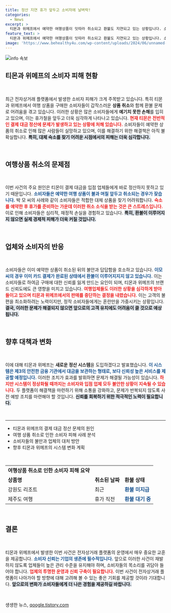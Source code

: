 ```yaml
---
title: 정산 지연 휴가 앞두고 소비자에 날벼락!
categories:
  - News
excerpt: >
  티몬과 위메프에서 예약한 여행상품이 잇따라 취소되고 환불도 지연되고 있는 상황입니다. 소비자들은 휴가가 날아간 데다 결제한 금액도 돌려받지 못해 불안에 떨고 있습니다. 새로운 정산 시스템 도입이 예정돼 있지만, 언제 정상화될지에 대한 예측은 여전히 불확실합니다.
feature_text: >
  티몬과 위메프에서 예약한 여행상품이 잇따라 취소되고 환불도 지연되고 있는 상황입니다. 소비자들은 휴가가 날아간 데다 결제한 금액도 돌려받지 못해 불안에 떨고 있습니다. 새로운 정산 시스템 도입이 예정돼 있지만, 언제 정상화될지에 대한 예측은 여전히 불확실합니다.
image: 'https://www.behealthy4u.com/wp-content/uploads/2024/06/unnamed-file.png'
---
```


<p><img src="https://www.behealthy4u.com/wp-content/uploads/2024/06/unnamed-file.png" alt="info 속보" /></p>

<h2 data-ke-size="size26">티몬과 위메프의 소비자 피해 현황</h2>

<p data-ke-size="size16">&nbsp;</p>

<p>최근 전자상거래 플랫폼에서 발생한 소비자 피해가 크게 주목받고 있습니다. 특히 티몬과 위메프에서 여행 상품을 구매한 소비자들이 갑작스러운 <strong>상품 취소</strong>와 함께 환불 문제로 어려움을 겪고 있습니다. 이러한 상황은 많은 소비자들에게 <strong>예기치 못한 손해</strong>를 입히고 있으며, 이는 휴가철을 앞두고 더욱 심각하게 나타나고 있습니다. <b><span style="color: #ee2323;">현재 티몬은 전반적인 결제 대금 정산에 문제가 발생하고 있는 상황에 처해 있습니다.</span></b> 소비자들이 예약한 상품의 취소로 인해 많은 사람들이 실망하고 있으며, 이를 해결하기 위한 해결책은 아직 불확실합니다. <b><span style="background-color: #21538527;">특히, 대체 숙소를 찾기 어려운 시점에서의 피해는 더욱 심각합니다.</span></b></p>

<p data-ke-size="size16">&nbsp;</p>

<h2 data-ke-size="size26">여행상품 취소의 문제점</h2>

<p data-ke-size="size16">&nbsp;</p>

<p>이번 사건의 주요 원인은 티몬이 결제 대금을 입점 업체들에게 바로 정산하지 못하고 있기 때문입니다. <b><span style="color: #1a5490;">소비자들은 예약한 여행 상품이 불과 며칠 앞두고 취소되는 경우가 잦습니다.</span></b> 박 모 씨의 사례와 같이 소비자들은 적합한 대체 상품을 찾기 어려워합니다. <b><span style="color: #ee2323;">숙소를 예약한 후 휴가를 준비하는 가운데 이러한 취소 소식을 받는 것은 큰 스트레스입니다.</span></b> 이로 인해 소비자들은 심리적, 재정적 손실을 경험하고 있습니다. <b><span style="background-color: #21538527;">특히, 환불이 이루어지지 않으면 실제 경제적 피해가 더욱 커질 것입니다.</span></b></p>

<p data-ke-size="size16">&nbsp;</p>

<h2 data-ke-size="size26">업체와 소비자의 반응</h2>

<p data-ke-size="size16">&nbsp;</p>

<p>소비자들은 이미 예약한 상품이 취소된 뒤의 불안과 답답함을 호소하고 있습니다. <b><span style="color: #1a5490;">이모 씨의 경우 이미 카드 결제가 완료된 상태에서 환불이 이루어지지지 않고 있습니다.</span></b> 이는 소비자들로 하여금 구매에 대한 신뢰를 잃게 만드는 요인이 되며, 티몬과 위메프의 브랜드 신뢰도에도 큰 영향을 미치고 있습니다. <b><span style="color: #ee2323;">여행업체들도 이러한 상황을 심각하게 받아들이고 있으며 티몬과 위메프에서의 판매를 중단하는 결정을 내렸습니다.</span></b> 이는 고객의 불편을 최소화하려는 노력이지만, 정작 소비자들에게는 혼란만을 가중시키는 상황입니다. <b><span style="background-color: #21538527;">결국, 이러한 문제가 해결되지 않으면 앞으로의 고객 유치에도 어려움이 클 것으로 예상됩니다.</span></b></p>

<p data-ke-size="size16">&nbsp;</p>

<h2 data-ke-size="size26">향후 대책과 변화</h2>

<p data-ke-size="size16">&nbsp;</p>

<p>이에 대해 티몬과 위메프는 <strong>새로운 정산 시스템</strong>을 도입하겠다고 발표했습니다. <b><span style="color: #1a5490;">이 시스템은 제3의 안전한 금융 기관에서 대금을 보관하는 형태로, 보다 신뢰성 높은 서비스를 제공할 예정입니다.</span></b> 이러한 조치가 효과를 발휘하면 문제가 해결될 가능성이 있습니다. <b><span style="color: #ee2323;">하지만 시스템이 정상화될 때까지는 소비자와 입점 업체 모두 불안한 상황이 지속될 수 있습니다.</span></b> 두 플랫폼이 해결책을 마련하기 위해 소통을 강화하고, 문제가 반복되지 않도록 사전 예방 조치를 마련해야 할 것입니다. <b><span style="background-color: #21538527;">신뢰를 회복하기 위한 적극적인 노력이 필요합니다.</span></b></p>

<p data-ke-size="size16">&nbsp;</p>

<hr>

<ul>
    <li>티몬과 위메프의 결제 대금 정산 문제의 원인</li>
    <li>여행 상품 취소로 인한 소비자 피해 사례 분석</li>
    <li>소비자들의 불만과 업체의 대처 방안</li>
    <li>향후 티몬과 위메프의 시스템 변화 계획</li>
</ul>

<p data-ke-size="size16">&nbsp;</p>

<table>
    <tr>
        <td style="text-align: center; height: 17px;"><b>여행상품 취소로 인한 소비자 피해 요약</b></td>
    </tr>
    <tr>
        <td><b>상품명</b></td>
        <td><b>취소된 날짜</b></td>
        <td><b>환불 상태</b></td>
    </tr>
    <tr>
        <td>강원도 리조트</td>
        <td>최근</td>
        <td><b><span style="color: #1a5490;">환불 미지급</span></b></td>
    </tr>
    <tr>
        <td>제주도 여행</td>
        <td>휴가 직전</td>
        <td><b><span style="color: #1a5490;">환불 대기 중</span></b></td>
    </tr>
</table>

<p data-ke-size="size16">&nbsp;</p>

<h2 data-ke-size="size26">결론</h2>

<p data-ke-size="size16">&nbsp;</p>

<p>티몬과 위메프에서 발생한 이번 사건은 전자상거래 플랫폼의 운영에서 매우 중요한 교훈을 제공합니다. <b><span style="color: #1a5490;">소비자 신뢰는 기업의 생존에 필수적입니다.</span></b> 앞으로 이러한 사건이 재발하지 않도록 업체들이 높은 관리 수준을 유지해야 하며, 소비자들의 목소리를 귀담아 들어야 합니다. <b><span style="color: #ee2323;">업체의 투명한 운영과 신뢰 구축이 필요합니다.</span></b> 이번 사건이 전자상거래 플랫폼이 나아가야 할 방향에 대해 고려해 볼 수 있는 좋은 기회를 제공할 것이라 기대합니다. <b><span style="background-color: #21538527;">앞으로의 변화가 소비자들에게 더 나은 경험을 제공하길 바랍니다.</span></b></p>

<p data-ke-size="size16">&nbsp;</p>
생생한 뉴스, <a href="https://qoogle.tistory.com" rel="dofollow">qoogle.tistory.com</a>


